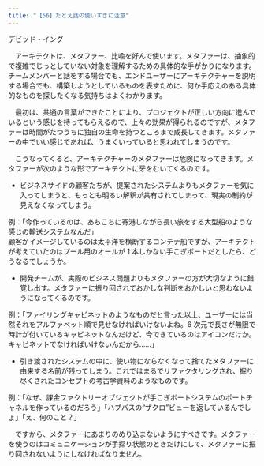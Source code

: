```yaml
---
title: "【56】たとえ話の使いすぎに注意"
---
```



デビッド・イング


　アーキテクトは、メタファー、比喩を好んで使います。メタファーは、抽象的で複雑でじっとしていない対象を理解するための具体的な手がかりになります。チームメンバーと話をする場合でも、エンドユーザーにアーキテクチャーを説明する場合でも、構築しようとしているものを表すために、何か手応えのある具体的なものを探したくなる気持ちはよくわかります。

　最初は、共通の言葉ができたことにより、プロジェクトが正しい方向に進んでいるという感じを持ってもらえるので、上々の効果が得られるのですが、メタファーは時間がたつうちに独自の生命を持つところまで成長してきます。メタファーの中でいい感じであれば、うまくいっていると思われてしまうのです。

　こうなってくると、アーキテクチャーのメタファーは危険になってきます。メタファーが次のような形でアーキテクトに牙をむいてくるのです。

  - ビジネスサイドの顧客たちが、提案されたシステムよりもメタファーを気に入ってしまうと、もっとも明るい解釈が共有されてしまって、現実の制約が見えなくなってしまう。

例：「今作っているのは、あちこちに寄港しながら長い旅をする大型船のような感じの輸送システムなんだ」  
顧客がイメージしているのは太平洋を横断するコンテナ船ですが、アーキテクトが考えていたのはプール用のオールが 1 本しかない手こぎボートだとしたら、どうなるでしょうか。

  - 開発チームが、実際のビジネス問題よりもメタファーの方が大切なように錯覚し出す。メタファーに振り回されておかしな判断をおかしいと思わないようになってくるのです。

例：「ファイリングキャビネットのようなものだと言った以上、ユーザーには当然それをアルファベット順で見せなければいけないよね。6 次元で長さが無限で時計が付いているキャビネットなんだけど、今できているのはアイコンだけか。キャビネットでなければいけないんだから……」

  - 引き渡されたシステムの中に、使い物にならなくなって捨てたメタファーに由来する名前が残ってしまう。これではまるでリファクタリングされ、掘り尽くされたコンセプトの考古学資料のようなものです。

例：「なぜ、課金ファクトリーオブジェクトが手こぎボートシステムのポートチャネルを作っているのだろう」「ハブバスの“ザクロ”ビューを返しているんでしょ」「え、何のこと？」

　ですから、メタファーにあまりのめり込まないようにすべきです。メタファーを使うのはコミュニケーションが手探り状態のときだけにして、メタファーに振り回されないようにしなければなりません。
